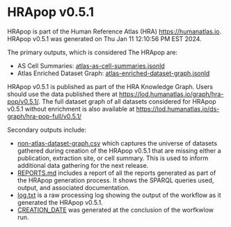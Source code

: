# HRApop v0.5.1

HRApop is part of the Human Reference Atlas (HRA) <https://humanatlas.io>. HRApop v0.5.1 was generated on Thu Jan 11 12:10:56 PM EST 2024.

The primary outputs, which is considered The HRApop are:

* AS Cell Summaries: [atlas-as-cell-summaries.jsonld](atlas-as-cell-summaries.jsonld)
* Atlas Enriched Dataset Graph: [atlas-enriched-dataset-graph.jsonld](atlas-enriched-dataset-graph.jsonld)

HRApop v0.5.1 is published as part of the HRA Knowledge Graph. Users should use the data published there at <https://lod.humanatlas.io/graph/hra-pop/v0.5.1/>. The full dataset graph of all datasets considered for HRApop v0.5.1 without enrichment is also available at <https://lod.humanatlas.io/ds-graph/hra-pop-full/v0.5.1/>

Secondary outputs include:

* [non-atlas-dataset-graph.csv](non-atlas-dataset-graph.csv) which captures the universe of datasets gathered during creation of the HRApop v0.5.1 that are missing either a publication, extraction site, or cell summary. This is used to inform additional data gathering for the next release.
* [REPORTS.md](REPORTS.md) includes a report of all the reports generated as part of the HRApop generation process. It shows the SPARQL queries used, output, and associated documentation.
* [log.txt](log.txt) is a raw processing log showing the output of the workflow as it generated the HRApop v0.5.1.
* [CREATION_DATE](CREATION_DATE) was generated at the conclusion of the worfkwlow run.
